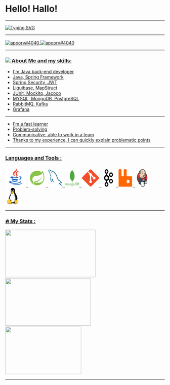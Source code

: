 

# Hello! Hallo!



---



[![Typing SVG](https://readme-typing-svg.demolab.com?font=Fira+Code&pause=1000&color=2E7FF3&width=590&lines=%F0%9F%91%8B+I%60m+Yevgeniy+%F0%9F%A4%9D+Java+Developer)](https://git.io/typing-svg)



<!--
<div align="center">

<img src="https://media.giphy.com/media/dWesBcTLavkZuG35MI/giphy.gif" width="500" height="350"/>)

</div>
-->

---

<a href="mailto:evgeniy.shulimenko@gmail.com"><img align="center" src="https://camo.githubusercontent.com/66983abffc63495d5d2ba763f5979b1f2c18cf4852fc139e35839aef3a249779/68747470733a2f2f63646e2e6a7364656c6976722e6e65742f6e706d2f73696d706c652d69636f6e7340332e302e312f69636f6e732f676d61696c2e737667" alt="apoorv#4040" height="40" width="30" data-canonical-src="https://cdn.jsdelivr.net/npm/simple-icons@3.0.1/icons/gmail.svg" style="max-width: 100%;">
<a href="https://t.me/evgeniy_shulimenko" rel="nofollow"><img align="center" src="https://camo.githubusercontent.com/35650e49d3cc754ccc618cf7731d3d1a2c701d6cfd69ce9f22b0f7779c0f3204/68747470733a2f2f63646e2e6a7364656c6976722e6e65742f6e706d2f73696d706c652d69636f6e7340332e302e312f69636f6e732f74656c656772616d2e737667" alt="apoorv#4040" height="40" width="30" data-canonical-src="https://cdn.jsdelivr.net/npm/simple-icons@3.0.1/icons/telegram.svg" style="max-width: 100%;">

--- 

### <img src="https://raw.githubusercontent.com/TheDudeThatCode/TheDudeThatCode/master/Assets/Developer.gif" width="45px" data-animated-image="" style="max-width: 100%;"> About Me and my skills:

- I`m Java back-end developer
- Java, Spring Framework
- Spring Security, JWT
- Liquibase, MapStruct 
- JUnit, Mockito, Jacoco
- MYSQL, MongoDB, PostgreSQL
- RabbitMQ, Kafka
- Grafana
---
- I'm a fast learner
- Problem-solving
- Communicative, able to work in a team
- Thanks to my experience, I can quickly explain problematic points

<!-- <img src="https://readme-typing-svg.herokuapp.com?font=Fira+Code&weight=700&size=35&pause=1000&color=FFFFFF&width=435&lines=About+Me:" alt="Typing SVG" /> -->

---

### Languages and Tools :

<div>
  <img src="icon/icons8-логотип-java-coffee-cup.svg" alt="java" width="65" height="65" data-canonical-src="https://www.vectorlogo.zone/logos/java/java-icon.svg" style="max-width: 100%;">&nbsp;
  <img src="icon/icons8-логотип-spring.svg" alt="spring" width="55" height="55" data-canonical-src="https://www.vectorlogo.zone/logos/springio/springio-icon.svg" style="max-width: 100%;">&nbsp;
  <img src="icon/mysql_plain_logo_icon_146414.svg" alt="mysql" width="45" height="55" data-canonical-src="https://www.vectorlogo.zone/logos/mysql/mysql-icon.svg" style="max-width: 100%;"/>&nbsp;
  <img src="icon/mongodb_plain_wordmark_logo_icon_146423.svg" alt="mongodb" width="45" height="55" data-canonical-src="https://www.vectorlogo.zone/logos/mongodb/mongodb-icon.svg" style="max-width: 100%;">&nbsp;
  <img src="icon/git_plain_logo_icon_146507.svg" alt="GIT" width="55" height="55" data-canonical-src="https://www.vectorlogo.zone/logos/git-scm/git-scm-icon.svg" style="max-width: 100%;">&nbsp;
  <img src="icon/apache_kafka_logo_icon_167865.svg" alt="apache_kafka" width="45" height="55" data-canonical-src="https://www.vectorlogo.zone/logos/apache_kafka/apache_kafka-icon.svg" style="max-width: 100%;">&nbsp;
  <img src="icon/rabbitmq_logo_icon_170810.svg" alt="rabbitmq" width="45" height="55" data-canonical-src="https://www.vectorlogo.zone/logos/rabbitmq/rabbitmq-icon.svg" style="max-width: 100%;">&nbsp;
  <img src="icon/jenkins_logo_icon_170552.svg" alt="jenkins" width="45" height="55" data-canonical-src="https://www.vectorlogo.zone/logos/jenkins/jenkins-icon.svg" style="max-width: 100%;">
<img src="icon/linux_original_logo_icon_146433.svg" alt="linux" width="45" height="55" style="max-width: 100%;">
<!-- img src="https://camo.githubusercontent.com/5c52044e01222cc66415f3acf1b54cfb936e9bdd3076eb844884568c64b414ca/68747470733a2f2f7777772e766563746f726c6f676f2e7a6f6e652f6c6f676f732f646f636b65722f646f636b65722d6f6666696369616c2e737667" alt="docker" width="60" height="50" data-canonical-src="https://www.vectorlogo.zone/logos/docker/docker-official.svg" style="max-width: 100%;"> -->
</div>

---

### :fire: My Stats :
<!--[![GitHub Streak](http://github-readme-streak-stats.herokuapp.com?user=ShumaW&layout=compact&theme=dark)](https://git.io/streak-stats)-->
<!--![Anurag's GitHub stats](https://github-readme-stats.vercel.app/api?username=ShumaW&layout=compact&show_icons=true&theme=dark)-->

<div dir="auto">
<img src="https://streak-stats.demolab.com?user=ShumaW&theme=dark" width="285" height="150" alt=""/>
<img src="https://github-readme-stats.vercel.app/api?username=ShumaW&show_icons=true&theme=dark" width="270" height="150" alt=""/>
<img src="https://github-readme-stats.vercel.app/api/top-langs/?username=ShumaW&layout=compact&theme=dark" width="240" height="150" alt=""/>
</div>
<!--[![Top Langs](https://github-readme-stats.vercel.app/api/top-langs/?username=ShumaW&layout=compact&theme=dark)](https://github.com/anuraghazra/github-readme-stats)-->

---

<div>
<img src="https://komarev.com/ghpvc/?username=ShumaW&style=plastic&color=blue" alt=""/>
</div>


<!--
<div id="badges">
  <img src="https://img.shields.io/badge/LinkedIn-blue?style=for-the-badge&logo=linkedin&logoColor=white" alt="LinkedIn Badge"/>
  <img src="https://img.shields.io/badge/YouTube-red?style=for-the-badge&logo=youtube&logoColor=white" alt="Youtube Badge"/>
  <img src="https://img.shields.io/badge/Twitter-blue?style=for-the-badge&logo=twitter&logoColor=white" alt="Twitter Badge"/>
</div>
-->

